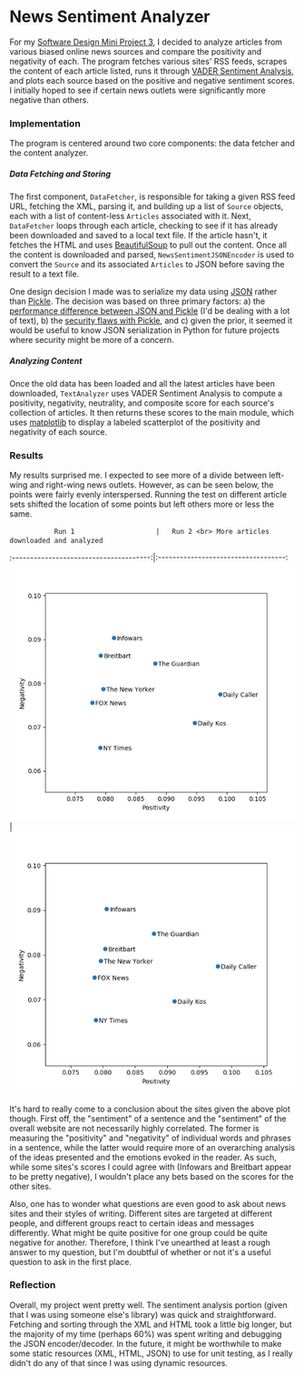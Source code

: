 # News Sentiment Analyzer

For my [Software Design Mini Project 3](https://sd17spring.github.io/assignments/mini-project-3-text-mining/), I decided to analyze articles from various biased online news sources and compare the positivity and negativity of each. The program fetches various sites' RSS feeds, scrapes the content of each article listed, runs it through [VADER Sentiment Analysis](https://github.com/cjhutto/vaderSentiment), and plots each source based on the positive and negative sentiment scores. I initially hoped to see if certain news outlets were significantly more negative than others.

### Implementation

The program is centered around two core components: the data fetcher and the content analyzer.

##### Data Fetching and Storing

The first component, `DataFetcher`, is responsible for taking a given RSS feed URL, fetching the XML, parsing it, and building up a list of `Source` objects, each with a list of content-less `Articles` associated with it. Next, `DataFetcher` loops through each article, checking to see if it has already been downloaded and saved to a local text file. If the article hasn't, it fetches the HTML and uses [BeautifulSoup](https://www.crummy.com/software/BeautifulSoup/) to pull out the content. Once all the content is downloaded and parsed, `NewsSentimentJSONEncoder` is used to convert the `Source` and its associated `Articles` to JSON before saving the result to a text file.

One design decision I made was to serialize my data using [JSON](https://docs.python.org/3/library/json.html) rather than [Pickle](https://docs.python.org/3/library/pickle.html). The decision was based on three primary factors: a) the [performance difference between JSON and Pickle](https://konstantin.blog/2010/pickle-vs-json-which-is-faster/) (I'd be dealing with a lot of text), b) the [security flaws with Pickle](https://lincolnloop.com/blog/playing-pickle-security/), and c) given the prior, it seemed it would be useful to know JSON serialization in Python for future projects where security might be more of a concern.

##### Analyzing Content

Once the old data has been loaded and all the latest articles have been downloaded, `TextAnalyzer` uses VADER Sentiment Analysis to compute a positivity, negativity, neutrality, and composite score for each source's collection of articles. It then returns these scores to the main module, which uses [matplotlib](http://matplotlib.org/) to display a labeled scatterplot of the positivity and negativity of each source.

### Results

My results surprised me. I expected to see more of a divide between left-wing and right-wing news outlets. However, as can be seen below, the points were fairly evenly interspersed. Running the test on different article sets shifted the location of some points but left others more or less the same.

               Run 1                    |   Run 2 <br> More articles downloaded and analyzed
:--------------------------------------:|:-----------------------------------:
![Biased news comparison, first run](Results-1.png)  |  ![Biased news comparison, second run](Results-2.png)

It's hard to really come to a conclusion about the sites given the above plot though. First off, the "sentiment" of a sentence and the "sentiment" of the overall website are not necessarily highly correlated. The former is measuring the "positivity" and "negativity" of individual words and phrases in a sentence, while the latter would require more of an overarching analysis of the ideas presented and the emotions evoked in the reader. As such, while some sites's scores I could agree with (Infowars and Breitbart appear to be pretty negative), I wouldn't place any bets based on the scores for the other sites.

Also, one has to wonder what questions are even good to ask about news sites and their styles of writing. Different sites are targeted at different people, and different groups react to certain ideas and messages differently. What might be quite positive for one group could be quite negative for another. Therefore, I think I've unearthed at least a rough answer to my question, but I'm doubtful of whether or not it's a useful question to ask in the first place.

### Reflection

Overall, my project went pretty well. The sentiment analysis portion (given that I was using someone else's library) was quick and straightforward. Fetching and sorting through the XML and HTML took a little big longer, but the majority of my time (perhaps 60%) was spent writing and debugging the JSON encoder/decoder. In the future, it might be worthwhile to make some static resources (XML, HTML, JSON) to use for unit testing, as I really didn't do any of that since I was using dynamic resources.
